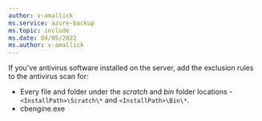 ```yaml
---
author: v-amallick
ms.service: azure-backup
ms.topic: include
ms.date: 04/05/2022
ms.author: v-amallick
---
```


If you've antivirus software installed on the server, add the exclusion rules to the antivirus scan for:

- Every file and folder under the *scratch* and *bin* folder locations - `<InstallPath>\Scratch\*` and `<InstallPath>\Bin\*`.
- cbengine.exe